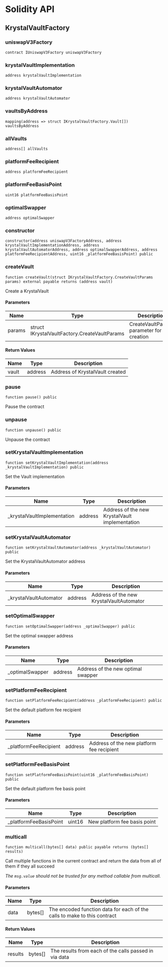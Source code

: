# Solidity API

## KrystalVaultFactory

### uniswapV3Factory

```solidity
contract IUniswapV3Factory uniswapV3Factory
```

### krystalVaultImplementation

```solidity
address krystalVaultImplementation
```

### krystalVaultAutomator

```solidity
address krystalVaultAutomator
```

### vaultsByAddress

```solidity
mapping(address => struct IKrystalVaultFactory.Vault[]) vaultsByAddress
```

### allVaults

```solidity
address[] allVaults
```

### platformFeeRecipient

```solidity
address platformFeeRecipient
```

### platformFeeBasisPoint

```solidity
uint16 platformFeeBasisPoint
```

### optimalSwapper

```solidity
address optimalSwapper
```

### constructor

```solidity
constructor(address uniswapV3FactoryAddress, address krystalVaultImplementationAddress, address krystalVaultAutomatorAddress, address optimalSwapperAddress, address platformFeeRecipientAddress, uint16 _platformFeeBasisPoint) public
```

### createVault

```solidity
function createVault(struct IKrystalVaultFactory.CreateVaultParams params) external payable returns (address vault)
```

Create a KrystalVault

#### Parameters

| Name   | Type                                          | Description                                    |
| ------ | --------------------------------------------- | ---------------------------------------------- |
| params | struct IKrystalVaultFactory.CreateVaultParams | CreateVaultParams parameter for vault creation |

#### Return Values

| Name  | Type    | Description                     |
| ----- | ------- | ------------------------------- |
| vault | address | Address of KrystalVault created |

### pause

```solidity
function pause() public
```

Pause the contract

### unpause

```solidity
function unpause() public
```

Unpause the contract

### setKrystalVaultImplementation

```solidity
function setKrystalVaultImplementation(address _krystalVaultImplementation) public
```

Set the Vault implementation

#### Parameters

| Name                         | Type    | Description                                    |
| ---------------------------- | ------- | ---------------------------------------------- |
| \_krystalVaultImplementation | address | Address of the new KrystalVault implementation |

### setKrystalVaultAutomator

```solidity
function setKrystalVaultAutomator(address _krystalVaultAutomator) public
```

Set the KrystalVaultAutomator address

#### Parameters

| Name                    | Type    | Description                              |
| ----------------------- | ------- | ---------------------------------------- |
| \_krystalVaultAutomator | address | Address of the new KrystalVaultAutomator |

### setOptimalSwapper

```solidity
function setOptimalSwapper(address _optimalSwapper) public
```

Set the optimal swapper address

#### Parameters

| Name             | Type    | Description                        |
| ---------------- | ------- | ---------------------------------- |
| \_optimalSwapper | address | Address of the new optimal swapper |

### setPlatformFeeRecipient

```solidity
function setPlatformFeeRecipient(address _platformFeeRecipient) public
```

Set the default platform fee recipient

#### Parameters

| Name                   | Type    | Description                               |
| ---------------------- | ------- | ----------------------------------------- |
| \_platformFeeRecipient | address | Address of the new platform fee recipient |

### setPlatformFeeBasisPoint

```solidity
function setPlatformFeeBasisPoint(uint16 _platformFeeBasisPoint) public
```

Set the default platform fee basis point

#### Parameters

| Name                    | Type   | Description                  |
| ----------------------- | ------ | ---------------------------- |
| \_platformFeeBasisPoint | uint16 | New platform fee basis point |

### multicall

```solidity
function multicall(bytes[] data) public payable returns (bytes[] results)
```

Call multiple functions in the current contract and return the data from all of them if they all succeed

_The `msg.value` should not be trusted for any method callable from multicall._

#### Parameters

| Name | Type    | Description                                                              |
| ---- | ------- | ------------------------------------------------------------------------ |
| data | bytes[] | The encoded function data for each of the calls to make to this contract |

#### Return Values

| Name    | Type    | Description                                           |
| ------- | ------- | ----------------------------------------------------- |
| results | bytes[] | The results from each of the calls passed in via data |
